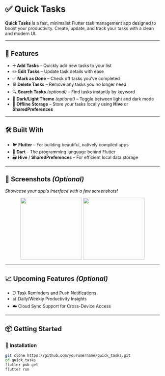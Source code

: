 # ✅ Quick Tasks  

**Quick Tasks** is a fast, minimalist Flutter task management app designed to boost your productivity. Create, update, and track your tasks with a clean and modern UI.

---

## 🚀 Features

- ➕ **Add Tasks** – Quickly add new tasks to your list  
- ✏️ **Edit Tasks** – Update task details with ease  
- ✅ **Mark as Done** – Check off tasks you've completed  
- 🗑 **Delete Tasks** – Remove any tasks you no longer need  
- 🔍 **Search Tasks** *(optional)* – Find tasks instantly by keyword  
- 🌙 **Dark/Light Theme** *(optional)* – Toggle between light and dark mode  
- 💾 **Offline Storage** – Store your tasks locally using **Hive** or **SharedPreferences**

---

## 🛠️ Built With

- 🐦 **Flutter** – For building beautiful, natively compiled apps  
- 💙 **Dart** – The programming language behind Flutter  
- 🗃️ **Hive** / **SharedPreferences** – For efficient local data storage

---

## 📸 Screenshots *(Optional)*

_Showcase your app's interface with a few screenshots!_

<p align="center">
  <img src="screenshots/screen1.png" width="200"/>
  <img src="screenshots/screen2.png" width="200"/>
</p>

---

## 📈 Upcoming Features *(Optional)*

- ⏰ Task Reminders and Push Notifications  
- 📊 Daily/Weekly Productivity Insights  
- ☁️ Cloud Sync Support for Cross-Device Access  

---

## 📦 Getting Started

### 🔧 Installation

```bash
git clone https://github.com/yourusername/quick_tasks.git
cd quick_tasks
flutter pub get
flutter run

